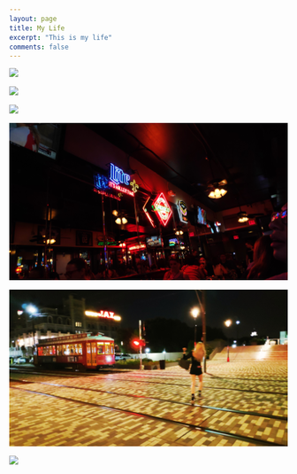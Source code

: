 ```yaml
---
layout: page
title: My Life
excerpt: "This is my life"
comments: false
---
```


![](IMG_20190502_112445.jpg)

![](IMG_20190502_123019.jpg)

![](IMG_20190517_131733.jpg)

![](IMG_20190517_194619.jpg)

![](IMG_20190517_215633.jpg)

![](IMG_20190808_125018.jpg)
